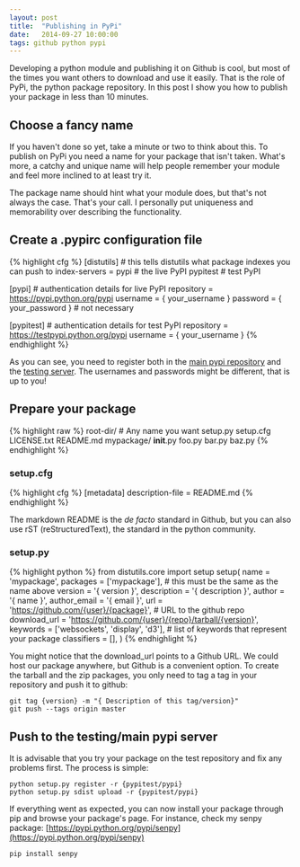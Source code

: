 ```yaml
---
layout: post
title:  "Publishing in PyPi"
date:   2014-09-27 10:00:00
tags: github python pypi
---
```


Developing a python module and publishing it on Github is cool, but most of the times you want others to download and use it easily.
That is the role of PyPi, the python package repository.
In this post I show you how to  publish your package in less than 10 minutes.

## Choose a fancy name

If you haven't done so yet, take a minute or two to think about this.
To publish on PyPi you need a name for your package that isn't taken.
What's more, a catchy and unique name will help people remember your module and feel more inclined to at least try it.

The package name should hint what your module does, but that's not always the case.
That's your call.
I personally put uniqueness and memorability over describing the functionality.

## Create a .pypirc configuration file
{% highlight cfg %}
[distutils] # this tells distutils what package indexes you can push to
index-servers =
    pypi # the live PyPI
    pypitest # test PyPI

[pypi] # authentication details for live PyPI
repository = https://pypi.python.org/pypi
username = { your_username }
password = { your_password } # not necessary

[pypitest] # authentication details for test PyPI
repository = https://testpypi.python.org/pypi
username = { your_username }
{% endhighlight %}

As you can see, you need to register both in the [main pypi repository](https://pypi.python.org/pypi?%3Aaction=register_form) and the [testing server](https://testpypi.python.org/pypi?%3Aaction=register_form).
The usernames and passwords might be different, that is up to you!

## Prepare your package

{% highlight raw %}
root-dir/    # Any name you want
    setup.py
    setup.cfg
    LICENSE.txt
    README.md
    mypackage/
        __init__.py
        foo.py
        bar.py
        baz.py
{% endhighlight %}

### setup.cfg

{% highlight cfg %}
[metadata]
description-file = README.md
{% endhighlight %}

The markdown README is the _de facto_ standard in Github, but you can also use rST (reStructuredText), the standard in the python community.

### setup.py
 
{% highlight python %}
from distutils.core import setup
setup(
        name = 'mypackage',
        packages = ['mypackage'], # this must be the same as the name above
        version = '{ version }',
        description = '{ description }',
        author = '{ name }',
        author_email = '{ email }',
        url = 'https://github.com/{user}/{package}', # URL to the github repo
        download_url = 'https://github.com/{user}/{repo}/tarball/{version}',
        keywords = ['websockets', 'display', 'd3'], # list of keywords that represent your package
        classifiers = [],
     )
{% endhighlight %}

You might notice that the download_url points to a Github URL.
We could host our package anywhere, but Github is a convenient option.
To create the tarball and the zip packages, you only need to tag a tag in your repository and push it to github:

```
git tag {version} -m "{ Description of this tag/version}"
git push --tags origin master
```

## Push to the testing/main pypi server

It is advisable that you try your package on the test repository and fix any problems first.
The process is simple:
```
python setup.py register -r {pypitest/pypi}
python setup.py sdist upload -r {pypitest/pypi}
```

If everything went as expected, you can now install your package through pip and browse your package's page.
For instance, check my senpy package: [https://pypi.python.org/pypi/senpy](https://pypi.python.org/pypi/senpy)
```
pip install senpy
```
